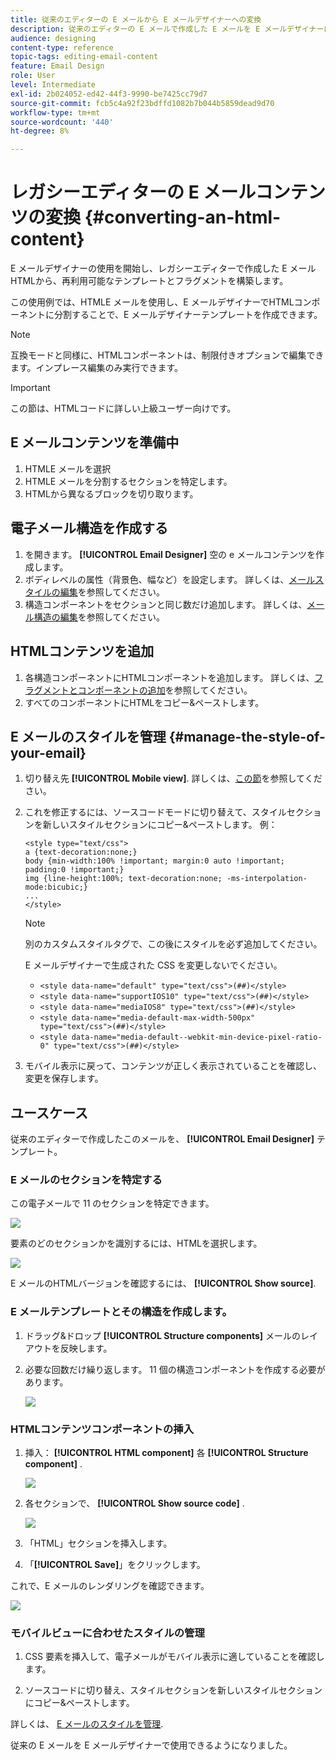 ```yaml
---
title: 従来のエディターの E メールから E メールデザイナーへの変換
description: 従来のエディターの E メールで作成した E メールを E メールデザイナーに使用する方法を説明します。
audience: designing
content-type: reference
topic-tags: editing-email-content
feature: Email Design
role: User
level: Intermediate
exl-id: 2b024052-ed42-44f3-9990-be7425cc79d7
source-git-commit: fcb5c4a92f23bdffd1082b7b044b5859dead9d70
workflow-type: tm+mt
source-wordcount: '440'
ht-degree: 8%

---
```


# レガシーエディターの E メールコンテンツの変換 {#converting-an-html-content}

E メールデザイナーの使用を開始し、レガシーエディターで作成した E メールHTMLから、再利用可能なテンプレートとフラグメントを構築します。

この使用例では、HTMLE メールを使用し、E メールデザイナーでHTMLコンポーネントに分割することで、E メールデザイナーテンプレートを作成できます。

>[!NOTE]
>
>互換モードと同様に、HTMLコンポーネントは、制限付きオプションで編集できます。インプレース編集のみ実行できます。

>[!IMPORTANT]
>
>この節は、HTMLコードに詳しい上級ユーザー向けです。

## E メールコンテンツを準備中

1. HTMLE メールを選択
1. HTMLE メールを分割するセクションを特定します。
1. HTMLから異なるブロックを切り取ります。

## 電子メール構造を作成する

1. を開きます。 **[!UICONTROL Email Designer]**  空の e メールコンテンツを作成します。
1. ボディレベルの属性（背景色、幅など）を設定します。 詳しくは、[メールスタイルの編集](../../designing/using/styles.md)を参照してください。
1. 構造コンポーネントをセクションと同じ数だけ追加します。 詳しくは、[メール構造の編集](../../designing/using/designing-from-scratch.md#defining-the-email-structure)を参照してください。

## HTMLコンテンツを追加

1. 各構造コンポーネントにHTMLコンポーネントを追加します。 詳しくは、[フラグメントとコンポーネントの追加](../../designing/using/designing-from-scratch.md#defining-the-email-structure)を参照してください。
1. すべてのコンポーネントにHTMLをコピー&amp;ペーストします。

## E メールのスタイルを管理 {#manage-the-style-of-your-email}

1. 切り替え先 **[!UICONTROL Mobile view]**. 詳しくは、[この節](../../designing/using/plain-text-html-modes.md#switching-to-mobile-view)を参照してください。

1. これを修正するには、ソースコードモードに切り替えて、スタイルセクションを新しいスタイルセクションにコピー&amp;ペーストします。 例：

   ```
   <style type="text/css">
   a {text-decoration:none;}
   body {min-width:100% !important; margin:0 auto !important; padding:0 !important;}
   img {line-height:100%; text-decoration:none; -ms-interpolation-mode:bicubic;}
   ...
   </style>
   ```

   >[!NOTE]
   >
   >別のカスタムスタイルタグで、この後にスタイルを必ず追加してください。
   >
   >E メールデザイナーで生成された CSS を変更しないでください。
   >
   >* `<style data-name="default" type="text/css">(##)</style>`
   >* `<style data-name="supportIOS10" type="text/css">(##)</style>`
   >* `<style data-name="mediaIOS8" type="text/css">(##)</style>`
   >* `<style data-name="media-default-max-width-500px" type="text/css">(##)</style>`
   >* `<style data-name="media-default--webkit-min-device-pixel-ratio-0" type="text/css">(##)</style>`

1. モバイル表示に戻って、コンテンツが正しく表示されていることを確認し、変更を保存します。

## ユースケース

従来のエディターで作成したこのメールを、 **[!UICONTROL Email Designer]** テンプレート。

### E メールのセクションを特定する

この電子メールで 11 のセクションを特定できます。

![](assets/html-dce-view-mail.png)

要素のどのセクションかを識別するには、HTMLを選択します。

![](assets/breadcrumbs.png)

E メールのHTMLバージョンを確認するには、 **[!UICONTROL Show source]**.

### E メールテンプレートとその構造を作成します。

1. ドラッグ&amp;ドロップ **[!UICONTROL Structure components]**  メールのレイアウトを反映します。

1. 必要な回数だけ繰り返します。 11 個の構造コンポーネントを作成する必要があります。

   ![](assets/structure-components-migration.png)

### HTMLコンテンツコンポーネントの挿入

1. 挿入： **[!UICONTROL HTML component]**  各 **[!UICONTROL Structure component]** .

   ![](assets/html-components.png)

1. 各セクションで、 **[!UICONTROL Show source code]** .

   ![](assets/show-source-code.png)

1. 「HTML」セクションを挿入します。

1. 「**[!UICONTROL Save]**」をクリックします。

これで、E メールのレンダリングを確認できます。

![](assets/migrated-email-result.png)

### モバイルビューに合わせたスタイルの管理

1. CSS 要素を挿入して、電子メールがモバイル表示に適していることを確認します。

1. ソースコードに切り替え、スタイルセクションを新しいスタイルセクションにコピー&amp;ペーストします。

詳しくは、 [E メールのスタイルを管理](#manage-the-style-of-your-email).

従来の E メールを E メールデザイナーで使用できるようになりました。
